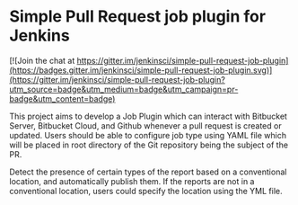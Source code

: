 # Simple Pull Request job plugin for Jenkins

[![Join the chat at https://gitter.im/jenkinsci/simple-pull-request-job-plugin](https://badges.gitter.im/jenkinsci/simple-pull-request-job-plugin.svg)](https://gitter.im/jenkinsci/simple-pull-request-job-plugin?utm_source=badge&utm_medium=badge&utm_campaign=pr-badge&utm_content=badge)

This project aims to develop a Job Plugin which can interact with Bitbucket Server, Bitbucket Cloud, and Github whenever a pull request is created or updated. Users should be able to configure job type using YAML file which will be placed in root directory of the Git repository being the subject of the PR.

Detect the presence of certain types of the report based on a conventional location, and automatically publish them. If the reports are not in a conventional location, users could specify the location using the YML file.

